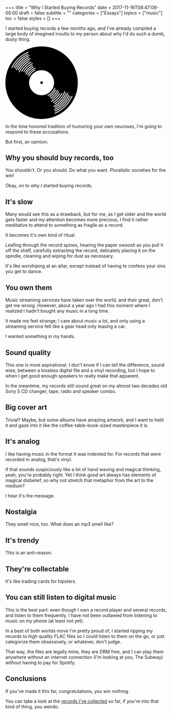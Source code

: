 +++
title = "Why I Started Buying Records"
date = 2017-11-16T08:47:08-05:00
draft = false
subtitle = ""
categories = ["Essays"]
topics = ["music"]
toc = false
styles = []
+++

I started buying records a few months ago, and I've already compiled a large
body of imagined insults to my person about why I'd do such a dumb, dusty thing.

<!--more-->

<svg class="align-right" xmlns="http://www.w3.org/2000/svg" version="1" width="225.68" height="225.687" viewBox="0 0 225.68 225.687" overflow="visible"><title>Vinyl Record</title><desc>A geometric image of a black vinyl record.</desc><path d="M225.68 112.847c0 62.324-50.515 112.84-112.844 112.84C50.522 225.686 0 175.17 0 112.846 0 50.525 50.522 0 112.836 0c62.33 0 112.844 50.525 112.844 112.847z"/><path d="M151.792 112.847c0 21.51-17.44 38.958-38.956 38.958-21.515 0-38.955-17.446-38.955-38.958 0-21.517 17.44-38.956 38.956-38.956 21.517 0 38.956 17.44 38.956 38.957z" fill="#fff"/><path d="M116.866 112.847a4.03 4.03 0 0 1-4.03 4.032 4.034 4.034 0 0 1-4.03-4.033 4.03 4.03 0 0 1 8.06 0z"/><path d="M20.097 66.216C30.92 44.73 48.992 27.523 71.1 17.8M207.882 154.58c-10.452 23.77-29.56 42.876-53.335 53.328M26.954 65.298a98.563 98.563 0 0 1 43.118-40.83M201.246 155.543c-9.625 19.9-25.782 36.058-45.683 45.696M31.278 68.092c9.515-17.3 24.375-31.246 42.35-39.614M197.293 151.87c-9.156 19.784-25.053 35.804-44.745 45.11M194.59 145.045c-7.586 19.257-21.782 35.187-39.796 45M34.828 72.416A88.268 88.268 0 0 1 72.436 34.82M188.86 145.892c-7.666 17.616-21.282 32.054-38.312 40.767M40.22 72.872a83.264 83.264 0 0 1 36.69-34.73M42.85 79.472c6.78-14.2 17.76-26.01 31.325-33.834M176.435 145.88a72.002 72.002 0 0 1-27.065 28.62M50.69 77.164A71.978 71.978 0 0 1 79.808 49.25M169.12 146.98a66.168 66.168 0 0 1-25.703 24.16M57.354 77.446a66.083 66.083 0 0 1 26.804-23.848M165.924 141.23a60.555 60.555 0 0 1-21.12 22.622M62.042 80.556a60.42 60.42 0 0 1 22.11-20.63M162.674 136.573a55.434 55.434 0 0 1-21.503 23.646M64.29 86.57a55.498 55.498 0 0 1 22.264-22.272M156.897 135.563a49.737 49.737 0 0 1-19.152 20.142M69.974 87.932a49.8 49.8 0 0 1 22.76-20.406M154.065 129.807a44.78 44.78 0 0 1-21.283 22.904M73.236 92.376a44.758 44.758 0 0 1 19.127-19.13M185.226 140.644c-6.082 15.844-17.22 29.175-31.428 38.03" fill="none" stroke="#fff" stroke-width="2.501" stroke-linecap="round" stroke-linejoin="round"/></svg>

In the time honored tradition of humoring your own neuroses, I'm going to
respond to these accusations.

But first, an opinion:

## Why you should buy records, too
You shouldn't. Or you should. Do what you want. Pluralistic societies for the
win!

Okay, on to why *I* started buying records.

## It's slow
Many would see this as a drawback, but for me, as I get older and the world gets
faster and my attention becomes more precious, I find it rather meditative to
attend to something as fragile as a record.

It becomes it's own kind of ritual.

Leafing through the record spines, hearing the paper *swoosh* as you pull it
off the shelf, carefully extracting the record, delicately placing it on the
spindle, cleaning and wiping for dust as necessary.

It's like worshiping at an altar, except instead of having to confess your sins
you get to dance.

## You own them
Music streaming services have taken over the world, and their great, don't get
me wrong. However, about a year ago I had this moment where I realized I hadn't
bought any music in a long time.

It made me feel strange; I care about music a lot, and only using a
streaming service felt like a gear head only leasing a car.

I wanted something in my hands.

## Sound quality
This one is more aspirational. I don't know if I can tell the difference, sound
wise, between a lossless digital file and a vinyl recording, but I hope to when
I get good enough speakers to really make that apparent.

In the meantime, my records still sound great on my almost two decades old Sony
5 CD changer, tape, radio and speaker combo.

## Big cover art
Trivial? Maybe, but some albums have amazing artwork, and I want to hold it and
gaze into it like the coffee-table-book-sized masterpiece it is.

## It's analog
I like having music in the format it was indented for. For records that were
recorded in analog, that's vinyl.

If that sounds suspiciously like a lot of hand waving and magical thinking,
yeah, you're probably right. Yet I think good art always has elements of magical
disbelief, so why not stretch that metaphor from the art to the medium?

I hear it's the message.

## Nostalgia
They smell nice, too. What does an mp3 smell like?

## It's trendy
This is an anti-reason.

## They're collectable
It's like trading cards for hipsters.

## You can still listen to digital music
This is the best part: even though I own a record player and several records, and
listen to them frequently, I have not been outlawed from listening to music on
my phone (at least not yet).

In a best of both worlds move I'm pretty proud of, I started ripping my records
to high quality FLAC files so I could listen to them on the go, or just
categorize them obsessively, or whatever, don't judge.

That way, the files are legally mine, they are DRM free, and I can play them
anywhere without an internet connection (I'm looking at you, The Subway) without
having to pay for Spotify.

## Conclusions
If you've made it this far, congratulations, you win nothing.

You can take a look at the [records I've collected](/page/record-collection) so far, if you're into that
kind of thing, you weirdo.
